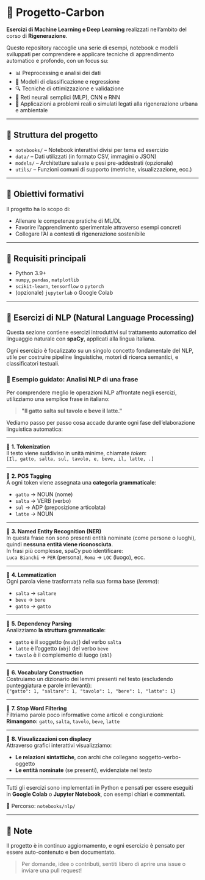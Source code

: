 # 🌱 Progetto-Carbon

**Esercizi di Machine Learning e Deep Learning** realizzati nell’ambito del corso di **Rigenerazione**.

Questo repository raccoglie una serie di esempi, notebook e modelli sviluppati per comprendere e applicare tecniche di apprendimento automatico e profondo, con un focus su:

- 📊 Preprocessing e analisi dei dati
- 🧠 Modelli di classificazione e regressione
- 🔍 Tecniche di ottimizzazione e validazione
- 🤖 Reti neurali semplici (MLP), CNN e RNN
- 🧪 Applicazioni a problemi reali o simulati legati alla rigenerazione urbana e ambientale

---

## 📁 Struttura del progetto

- `notebooks/` – Notebook interattivi divisi per tema ed esercizio
- `data/` – Dati utilizzati (in formato CSV, immagini o JSON)
- `models/` – Architetture salvate e pesi pre-addestrati (opzionale)
- `utils/` – Funzioni comuni di supporto (metriche, visualizzazione, ecc.)

---

## 🚀 Obiettivi formativi

Il progetto ha lo scopo di:
- Allenare le competenze pratiche di ML/DL
- Favorire l’apprendimento sperimentale attraverso esempi concreti
- Collegare l’AI a contesti di rigenerazione sostenibile

---

## 🧠 Requisiti principali

- Python 3.9+
- `numpy`, `pandas`, `matplotlib`
- `scikit-learn`, `tensorflow` o `pytorch`
- (opzionale) `jupyterlab` o Google Colab

---

## 🧠 Esercizi di NLP (Natural Language Processing)

Questa sezione contiene esercizi introduttivi sul trattamento automatico del linguaggio naturale con **spaCy**, applicati alla lingua italiana.

Ogni esercizio è focalizzato su un singolo concetto fondamentale del NLP, utile per costruire pipeline linguistiche, motori di ricerca semantici, e classificatori testuali.

### 🧪 Esempio guidato: Analisi NLP di una frase

Per comprendere meglio le operazioni NLP affrontate negli esercizi, utilizziamo una semplice frase in italiano:

> **"Il gatto salta sul tavolo e beve il latte."**

Vediamo passo per passo cosa accade durante ogni fase dell’elaborazione linguistica automatica:

---

📌 **1. Tokenization**  
Il testo viene suddiviso in unità minime, chiamate *token*:  
`[Il, gatto, salta, sul, tavolo, e, beve, il, latte, .]`

---

📌 **2. POS Tagging**  
A ogni token viene assegnata una **categoria grammaticale**:  
- `gatto` → NOUN (nome)  
- `salta` → VERB (verbo)  
- `sul` → ADP (preposizione articolata)  
- `latte` → NOUN

---

📌 **3. Named Entity Recognition (NER)**  
In questa frase non sono presenti entità nominate (come persone o luoghi), quindi **nessuna entità viene riconosciuta**.  
In frasi più complesse, spaCy può identificare:  
`Luca Bianchi` → `PER` (persona), `Roma` → `LOC` (luogo), ecc.

---

📌 **4. Lemmatization**  
Ogni parola viene trasformata nella sua forma base (*lemma*):  
- `salta` → `saltare`  
- `beve` → `bere`  
- `gatto` → `gatto`

---

📌 **5. Dependency Parsing**  
Analizziamo **la struttura grammaticale**:  
- `gatto` è il soggetto (`nsubj`) del verbo `salta`  
- `latte` è l’oggetto (`obj`) del verbo `beve`  
- `tavolo` è il complemento di luogo (`obl`)

---

📌 **6. Vocabulary Construction**  
Costruiamo un dizionario dei lemmi presenti nel testo (escludendo punteggiatura e parole irrilevanti):  
`{"gatto": 1, "saltare": 1, "tavolo": 1, "bere": 1, "latte": 1}`

---

📌 **7. Stop Word Filtering**  
Filtriamo parole poco informative come articoli e congiunzioni:  
**Rimangono:** `gatto`, `salta`, `tavolo`, `beve`, `latte`

---

📌 **8. Visualizzazioni con displacy**  
Attraverso grafici interattivi visualizziamo:  
- **Le relazioni sintattiche**, con archi che collegano soggetto-verbo-oggetto
- **Le entità nominate** (se presenti), evidenziate nel testo

---

Tutti gli esercizi sono implementati in Python e pensati per essere eseguiti in **Google Colab** o **Jupyter Notebook**, con esempi chiari e commentati.

📂 Percorso: `notebooks/nlp/`


---

## 📌 Note

Il progetto è in continuo aggiornamento, e ogni esercizio è pensato per essere auto-contenuto e ben documentato.

> Per domande, idee o contributi, sentiti libero di aprire una issue o inviare una pull request!
